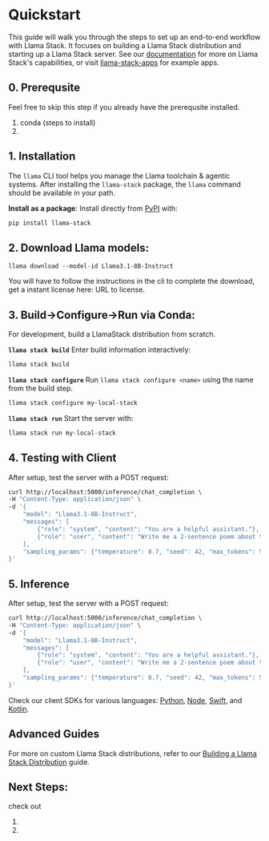 
# Quickstart

This guide will walk you through the steps to set up an end-to-end workflow with Llama Stack. It focuses on building a Llama Stack distribution and starting up a Llama Stack server. See our [documentation](../README.md) for more on Llama Stack's capabilities, or visit [llama-stack-apps](https://github.com/meta-llama/llama-stack-apps/tree/main) for example apps.


## 0. Prerequsite
Feel free to skip this step if you already have the prerequsite installed.

1. conda (steps to install)
2.


## 1. Installation

The `llama` CLI tool helps you manage the Llama toolchain & agentic systems. After installing the `llama-stack` package, the `llama` command should be available in your path.

**Install as a package**:
   Install directly from [PyPI](https://pypi.org/project/llama-stack/) with:
   ```bash
   pip install llama-stack
   ```

## 2. Download Llama models:


   ```
   llama download --model-id Llama3.1-8B-Instruct
   ```
   You will have to follow the instructions in the cli to complete the download, get a instant license here: URL to license.

## 3. Build->Configure->Run via Conda:
   For development, build a LlamaStack distribution from scratch.

   **`llama stack build`**
   Enter build information interactively:
   ```bash
   llama stack build
   ```

   **`llama stack configure`**
   Run `llama stack configure <name>` using the name from the build step.
   ```bash
   llama stack configure my-local-stack
   ```

   **`llama stack run`**
   Start the server with:
   ```bash
   llama stack run my-local-stack
   ```

## 4. Testing with Client

After setup, test the server with a POST request:
```bash
curl http://localhost:5000/inference/chat_completion \
-H "Content-Type: application/json" \
-d '{
    "model": "Llama3.1-8B-Instruct",
    "messages": [
        {"role": "system", "content": "You are a helpful assistant."},
        {"role": "user", "content": "Write me a 2-sentence poem about the moon"}
    ],
    "sampling_params": {"temperature": 0.7, "seed": 42, "max_tokens": 512}
}'
```


## 5. Inference

After setup, test the server with a POST request:
```bash
curl http://localhost:5000/inference/chat_completion \
-H "Content-Type: application/json" \
-d '{
    "model": "Llama3.1-8B-Instruct",
    "messages": [
        {"role": "system", "content": "You are a helpful assistant."},
        {"role": "user", "content": "Write me a 2-sentence poem about the moon"}
    ],
    "sampling_params": {"temperature": 0.7, "seed": 42, "max_tokens": 512}
}'
```



Check our client SDKs for various languages: [Python](https://github.com/meta-llama/llama-stack-client-python), [Node](https://github.com/meta-llama/llama-stack-client-node), [Swift](https://github.com/meta-llama/llama-stack-client-swift), and [Kotlin](https://github.com/meta-llama/llama-stack-client-kotlin).

## Advanced Guides

For more on custom Llama Stack distributions, refer to our [Building a Llama Stack Distribution](./building_distro.md) guide.


## Next Steps:
check out

1.
2.
